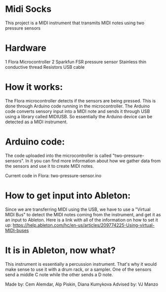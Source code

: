 # Midi Socks
This project is a MIDI instrument that transmits MIDI notes using two pressure sensors

# Hardware
1 Flora Microcontroller
2 Sparkfun FSR pressure sensor
Stainless thin conductive thread
Resistors
USB cable

# How it works:

The Flora microcontroller detects if the sensors are being pressed. This is done through Arduino code running in the microcontroller. The Arduino code converts sensory input into a MIDI note and sends it through USB using a library called MIDIUSB. So essentially the Arduino device can be detected as a MIDI instrument. 

# Arduino code:
The code uploaded into the microcontroller is called "two-pressure-sensors". In it you can find more information about how we gather data from the sensors and use it to create MIDI notes.

Current code in Flora: two-pressure-sensor.ino

# How to get input into Ableton:

Since we are transferring MIDI using the USB, we have to use a "Virtual MIDI Bus" to detect the MIDI notes coming from the instrument, and get it as an input to Ableton. Here is a link with all of the information on how to set it up:
https://help.ableton.com/hc/en-us/articles/209774225-Using-virtual-MIDI-buses

# It is in Ableton, now what?

This instrument is essentially a percussion instrument. That's why it would make sense to use it with a drum rack, or a sampler. One of the sensors send a middle C note while the other sends a D note. 

Made by: Cem Alemdar, Alp Piskin, Diana Kumykova
Advised by: VJ Manzo
